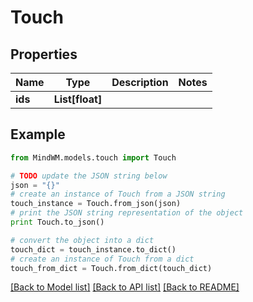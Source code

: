 # Touch


## Properties
Name | Type | Description | Notes
------------ | ------------- | ------------- | -------------
**ids** | **List[float]** |  | 

## Example

```python
from MindWM.models.touch import Touch

# TODO update the JSON string below
json = "{}"
# create an instance of Touch from a JSON string
touch_instance = Touch.from_json(json)
# print the JSON string representation of the object
print Touch.to_json()

# convert the object into a dict
touch_dict = touch_instance.to_dict()
# create an instance of Touch from a dict
touch_from_dict = Touch.from_dict(touch_dict)
```
[[Back to Model list]](../README.md#documentation-for-models) [[Back to API list]](../README.md#documentation-for-api-endpoints) [[Back to README]](../README.md)



